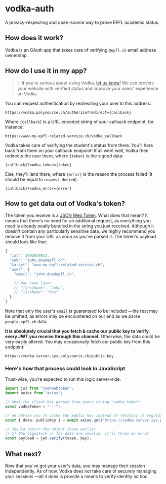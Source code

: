 # vodka-auth

A privacy-respecting and open-source way to prove EPFL academic status.

## How does it work?

Vodka is an OAuth app that takes care of verifying `@epfl.ch` email address ownership.

## How do I use it in my app?

> 💡 If you're serious about using Vodka, [let us know](mailto:contact@polysource.ch)! We can provide your website with verified status and improve your users' experience on Vodka.

You can request authentication by redirecting your user to this address:
```
https://vodka.polysource.ch/authorize?redirect={callback}
```
Where `{callback}` is a URL-encoded string of your callback endpoint, for instance:
```
https://www.my-epfl-related-service.ch/vodka_callback
```

Vodka takes care of verifying the student's status from there. You'll here back from them on your callback endpoint! If all went well, Vodka then redirects the user there, where `{token}` is the signed data:
```
{callback}?vodka_token={token}
```
Else, they'll land there, where `{error}` is the reason the process failed (it should be equal to `request_denied`):
```
{callback}?vodka_error={error}
```

## How to get data out of Vodka's token?

The token you receive is a [JSON Web Token](https://jwt.io/). What does that mean? It means that there's no need for an additional request, as everything you need is already neatly bundled in the string you just received.
Although it doesn't contain any particularly sensitive data, we highly recommend you remove it from your URL as soon as you've parsed it. The token's payload should look like that:
```js
{
  "iat": 1693659813,
  "sub": "john.doe@epfl.ch",
  "target": "www.my-epfl-related-service.ch",
  "user": {
    "email": "john.doe@epfl.ch",

    // May come later
    // "firstName": "John",
    // "lastName": "Doe"
  }
}
```
Note that only the user's `email` is guaranteed to be included —the rest may be omitted, as errors may be encountered on our end as we parse `people.epfl.ch` data.

**It is absolutely crucial that you fetch & cache our public key to verify every JWT you receive through this channel.** Otherwise, the data could be very easily altered. You may occasionally fetch our public key from this endpoint:
```
https://vodka-server.sys.polysource.ch/public-key
```

### Here's how that process could look in JavaScript

Trust-wise, you're expected to run this logic server-side.

```ts
import jwt from "jsonwebtoken";
import axios from "axios";

// What the client has parsed from query string "vodka_token"
const vodkaToken = "···";

// We advise you to cache the public key instead of fetching it regularly
const { data: publicKey } = await axios.get("https://vodka-server.sys.polysource.ch/public-key")

// Should return the object shown earlier
// If the signature or the data are invalid, it'll throw an error
const payload = jwt.verify(token, key);
```

## What next?

Now that you've got your user's data, you may manage their session independently. As of now, Vodka does not take care of securely managing your sessions —all it does is provide a means to verify identity ad hoc.
